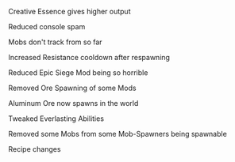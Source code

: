 Creative Essence gives higher output

Reduced console spam

Mobs don't track from so far

Increased Resistance cooldown after respawning

Reduced Epic Siege Mod being so horrible

Removed Ore Spawning of some Mods

Aluminum Ore now spawns in the world

Tweaked Everlasting Abilities

Removed some Mobs from some Mob-Spawners being spawnable

Recipe changes
